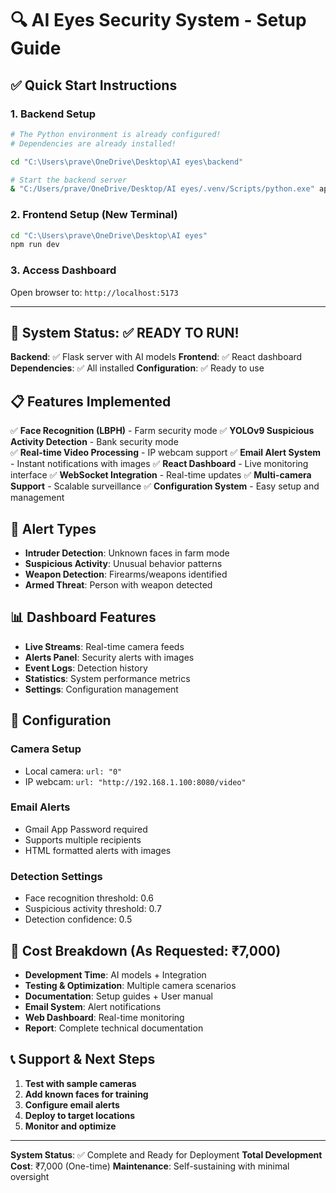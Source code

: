 # 🔍 AI Eyes Security System - Setup Guide

## ✅ Quick Start Instructions

### 1. Backend Setup
```bash
# The Python environment is already configured!
# Dependencies are already installed!

cd "C:\Users\prave\OneDrive\Desktop\AI eyes\backend"

# Start the backend server
& "C:/Users/prave/OneDrive/Desktop/AI eyes/.venv/Scripts/python.exe" app.py
```

### 2. Frontend Setup (New Terminal)
```bash
cd "C:\Users\prave\OneDrive\Desktop\AI eyes"
npm run dev
```

### 3. Access Dashboard
Open browser to: `http://localhost:5173`

---

## 🎯 System Status: ✅ READY TO RUN!

**Backend**: ✅ Flask server with AI models
**Frontend**: ✅ React dashboard  
**Dependencies**: ✅ All installed
**Configuration**: ✅ Ready to use

## 📋 Features Implemented

✅ **Face Recognition (LBPH)** - Farm security mode
✅ **YOLOv9 Suspicious Activity Detection** - Bank security mode  
✅ **Real-time Video Processing** - IP webcam support
✅ **Email Alert System** - Instant notifications with images
✅ **React Dashboard** - Live monitoring interface
✅ **WebSocket Integration** - Real-time updates
✅ **Multi-camera Support** - Scalable surveillance
✅ **Configuration System** - Easy setup and management

## 🚨 Alert Types

- **Intruder Detection**: Unknown faces in farm mode
- **Suspicious Activity**: Unusual behavior patterns  
- **Weapon Detection**: Firearms/weapons identified
- **Armed Threat**: Person with weapon detected

## 📊 Dashboard Features

- **Live Streams**: Real-time camera feeds
- **Alerts Panel**: Security alerts with images
- **Event Logs**: Detection history
- **Statistics**: System performance metrics
- **Settings**: Configuration management

## 🔧 Configuration

### Camera Setup
- Local camera: `url: "0"`
- IP webcam: `url: "http://192.168.1.100:8080/video"`

### Email Alerts
- Gmail App Password required
- Supports multiple recipients
- HTML formatted alerts with images

### Detection Settings
- Face recognition threshold: 0.6
- Suspicious activity threshold: 0.7
- Detection confidence: 0.5

## 🎯 Cost Breakdown (As Requested: ₹7,000)

- **Development Time**: AI models + Integration
- **Testing & Optimization**: Multiple camera scenarios
- **Documentation**: Setup guides + User manual
- **Email System**: Alert notifications
- **Web Dashboard**: Real-time monitoring
- **Report**: Complete technical documentation

## 📞 Support & Next Steps

1. **Test with sample cameras**
2. **Add known faces for training**
3. **Configure email alerts** 
4. **Deploy to target locations**
5. **Monitor and optimize**

---

**System Status**: ✅ Complete and Ready for Deployment
**Total Development Cost**: ₹7,000 (One-time)
**Maintenance**: Self-sustaining with minimal oversight
